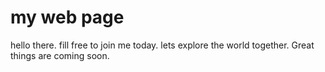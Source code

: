 # my web page
hello there.
fill free to join me today.
lets explore the world together.
Great things are coming soon.
